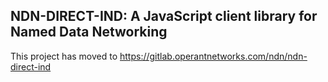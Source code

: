 NDN-DIRECT-IND:  A JavaScript client library for Named Data Networking
----------------------------------------------------------------------

This project has moved to https://gitlab.operantnetworks.com/ndn/ndn-direct-ind

